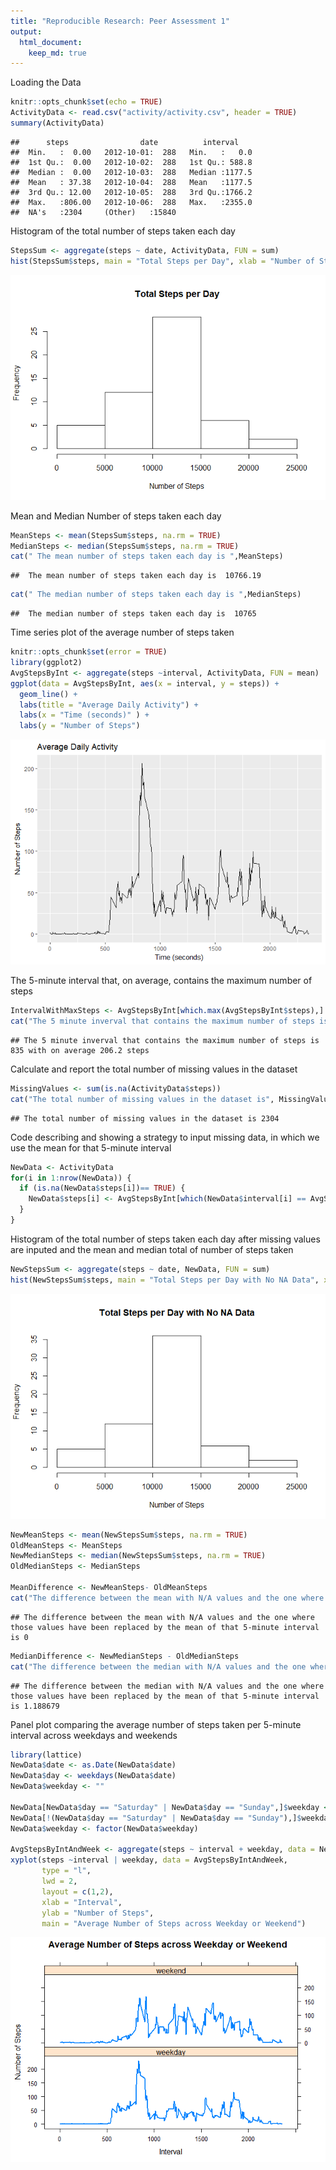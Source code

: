 ```yaml
---
title: "Reproducible Research: Peer Assessment 1"
output: 
  html_document:
    keep_md: true
---
```


Loading the Data

```r
knitr::opts_chunk$set(echo = TRUE)
ActivityData <- read.csv("activity/activity.csv", header = TRUE)
summary(ActivityData)
```

```
##      steps                date          interval     
##  Min.   :  0.00   2012-10-01:  288   Min.   :   0.0  
##  1st Qu.:  0.00   2012-10-02:  288   1st Qu.: 588.8  
##  Median :  0.00   2012-10-03:  288   Median :1177.5  
##  Mean   : 37.38   2012-10-04:  288   Mean   :1177.5  
##  3rd Qu.: 12.00   2012-10-05:  288   3rd Qu.:1766.2  
##  Max.   :806.00   2012-10-06:  288   Max.   :2355.0  
##  NA's   :2304     (Other)   :15840
```


Histogram of the total number of steps taken each day

```r
StepsSum <- aggregate(steps ~ date, ActivityData, FUN = sum)
hist(StepsSum$steps, main = "Total Steps per Day", xlab = "Number of Steps")
```

![](PA1_template_files/figure-html/unnamed-chunk-2-1.png)<!-- -->


Mean and Median Number of steps taken each day

```r
MeanSteps <- mean(StepsSum$steps, na.rm = TRUE)
MedianSteps <- median(StepsSum$steps, na.rm = TRUE)
cat(" The mean number of steps taken each day is ",MeanSteps)
```

```
##  The mean number of steps taken each day is  10766.19
```

```r
cat(" The median number of steps taken each day is ",MedianSteps)
```

```
##  The median number of steps taken each day is  10765
```


Time series plot of the average number of steps taken 

```r
knitr::opts_chunk$set(error = TRUE)
library(ggplot2)
AvgStepsByInt <- aggregate(steps ~interval, ActivityData, FUN = mean)
ggplot(data = AvgStepsByInt, aes(x = interval, y = steps)) + 
  geom_line() + 
  labs(title = "Average Daily Activity") + 
  labs(x = "Time (seconds)" ) + 
  labs(y = "Number of Steps")
```

![](PA1_template_files/figure-html/unnamed-chunk-4-1.png)<!-- -->


The 5-minute interval that, on average, contains the maximum number of steps 

```r
IntervalWithMaxSteps <- AvgStepsByInt[which.max(AvgStepsByInt$steps),]
cat("The 5 minute inverval that contains the maximum number of steps is 835 with on average 206.2 steps")
```

```
## The 5 minute inverval that contains the maximum number of steps is 835 with on average 206.2 steps
```


Calculate and report the total number of missing values in the dataset

```r
MissingValues <- sum(is.na(ActivityData$steps))
cat("The total number of missing values in the dataset is", MissingValues)
```

```
## The total number of missing values in the dataset is 2304
```

Code describing and showing a strategy to input missing data, in which we use the mean for that 5-minute interval

```r
NewData <- ActivityData
for(i in 1:nrow(NewData)) {
  if (is.na(NewData$steps[i])== TRUE) {
    NewData$steps[i] <- AvgStepsByInt[which(NewData$interval[i] == AvgStepsByInt$interval),]$steps
  }
}
```

Histogram of the total number of steps taken each day after missing values are inputed and the mean and median total of number of steps taken 

```r
NewStepsSum <- aggregate(steps ~ date, NewData, FUN = sum)
hist(NewStepsSum$steps, main = "Total Steps per Day with No NA Data", xlab = "Number of Steps")
```

![](PA1_template_files/figure-html/unnamed-chunk-8-1.png)<!-- -->

```r
NewMeanSteps <- mean(NewStepsSum$steps, na.rm = TRUE)
OldMeanSteps <- MeanSteps
NewMedianSteps <- median(NewStepsSum$steps, na.rm = TRUE)
OldMedianSteps <- MedianSteps

MeanDifference <- NewMeanSteps- OldMeanSteps
cat("The difference between the mean with N/A values and the one where those values have been replaced by the mean of that 5-minute interval is",MeanDifference)
```

```
## The difference between the mean with N/A values and the one where those values have been replaced by the mean of that 5-minute interval is 0
```

```r
MedianDifference <- NewMedianSteps - OldMedianSteps
cat("The difference between the median with N/A values and the one where those values have been replaced by the mean of that 5-minute interval is", MedianDifference)
```

```
## The difference between the median with N/A values and the one where those values have been replaced by the mean of that 5-minute interval is 1.188679
```

Panel plot comparing the average number of steps taken per 5-minute interval across weekdays and weekends

```r
library(lattice)
NewData$date <- as.Date(NewData$date)
NewData$day <- weekdays(NewData$date)
NewData$weekday <- ""

NewData[NewData$day == "Saturday" | NewData$day == "Sunday",]$weekday <- "weekend"
NewData[!(NewData$day == "Saturday" | NewData$day == "Sunday"),]$weekday <- "weekday"
NewData$weekday <- factor(NewData$weekday)

AvgStepsByIntAndWeek <- aggregate(steps ~ interval + weekday, data = NewData, FUN = mean)
xyplot(steps ~interval | weekday, data = AvgStepsByIntAndWeek, 
       type = "l", 
       lwd = 2, 
       layout = c(1,2), 
       xlab = "Interval", 
       ylab = "Number of Steps", 
       main = "Average Number of Steps across Weekday or Weekend")
```

![](PA1_template_files/figure-html/unnamed-chunk-9-1.png)<!-- -->

